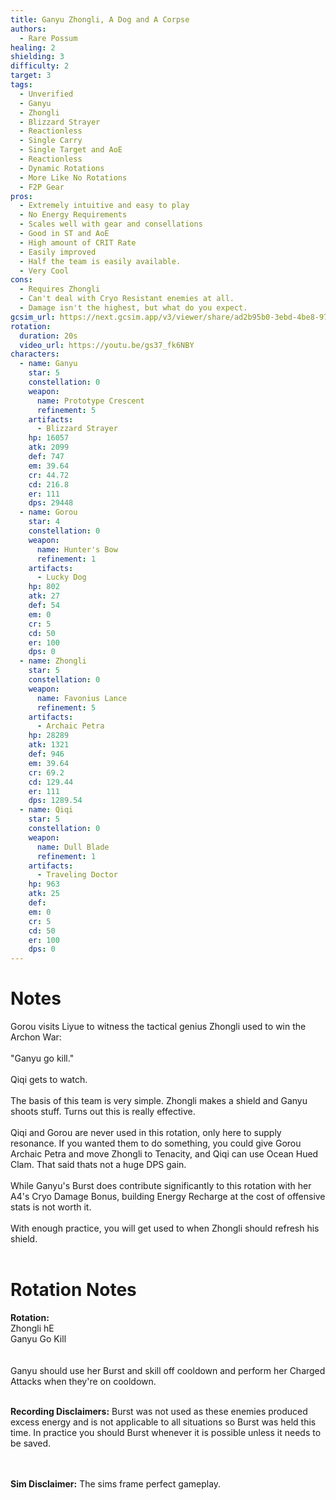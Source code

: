 ```yaml
---
title: Ganyu Zhongli, A Dog and A Corpse
authors:
  - Rare Possum
healing: 2
shielding: 3
difficulty: 2
target: 3
tags:
  - Unverified
  - Ganyu
  - Zhongli
  - Blizzard Strayer
  - Reactionless
  - Single Carry
  - Single Target and AoE
  - Reactionless
  - Dynamic Rotations
  - More Like No Rotations
  - F2P Gear
pros:
  - Extremely intuitive and easy to play
  - No Energy Requirements
  - Scales well with gear and consellations
  - Good in ST and AoE
  - High amount of CRIT Rate
  - Easily improved
  - Half the team is easily available.
  - Very Cool
cons:
  - Requires Zhongli
  - Can't deal with Cryo Resistant enemies at all.
  - Damage isn't the highest, but what do you expect.
gcsim_url: https://next.gcsim.app/v3/viewer/share/ad2b95b0-3ebd-4be8-9788-815ca132ab3c
rotation:
  duration: 20s
  video_url: https://youtu.be/gs37_fk6NBY
characters:
  - name: Ganyu
    star: 5
    constellation: 0
    weapon:
      name: Prototype Crescent 
      refinement: 5
    artifacts:
      - Blizzard Strayer
    hp: 16057
    atk: 2099
    def: 747
    em: 39.64
    cr: 44.72
    cd: 216.8
    er: 111
    dps: 29448
  - name: Gorou
    star: 4
    constellation: 0
    weapon:
      name: Hunter's Bow
      refinement: 1
    artifacts:
      - Lucky Dog
    hp: 802
    atk: 27
    def: 54
    em: 0
    cr: 5
    cd: 50
    er: 100
    dps: 0
  - name: Zhongli
    star: 5
    constellation: 0
    weapon:
      name: Favonius Lance
      refinement: 5
    artifacts:
      - Archaic Petra
    hp: 28289
    atk: 1321
    def: 946
    em: 39.64
    cr: 69.2
    cd: 129.44
    er: 111
    dps: 1289.54
  - name: Qiqi
    star: 5
    constellation: 0
    weapon:
      name: Dull Blade
      refinement: 1
    artifacts:
      - Traveling Doctor
    hp: 963
    atk: 25
    def: 
    em: 0
    cr: 5
    cd: 50
    er: 100
    dps: 0
---
```


# **Notes**

Gorou visits Liyue to witness the tactical genius Zhongli used to win the Archon War:
<br></br>
"Ganyu go kill."
 <br></br>
Qiqi gets to watch. 
<br></br>
The basis of this team is very simple. Zhongli makes a shield and Ganyu shoots stuff. Turns out this is really effective. 
<br></br>
Qiqi and Gorou are never used in this rotation, only here to supply resonance. If you wanted them to do something, you could give Gorou Archaic Petra and move Zhongli to Tenacity, and Qiqi can use Ocean Hued Clam. That said thats not a huge DPS gain.
<br></br>
While Ganyu's Burst does contribute significantly to this rotation with her A4's Cryo Damage Bonus, building Energy Recharge at the cost of offensive stats is not worth it.
<br></br>
With enough practice, you will get used to when Zhongli should refresh his shield. 
<br></br>

# **Rotation Notes**

**Rotation:**  
Zhongli hE  
Ganyu Go Kill  
<br></br>
Ganyu should use her Burst and skill off cooldown and perform her Charged Attacks when they're on cooldown. 
<br></br>

**Recording Disclaimers:** Burst was not used as these enemies produced excess energy and is not applicable to all situations so Burst was held this time. In practice you should Burst whenever it is possible unless it needs to be saved. 

<br></br>
**Sim Disclaimer:** The sims frame perfect gameplay.